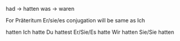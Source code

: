had -> hatten
was -> waren

For Präteritum Er/sie/es conjugation will be same as Ich

hatten 
Ich hatte
Du hattest
Er/Sie/Es hatte
Wir hatten
Sie/Sie hatten

